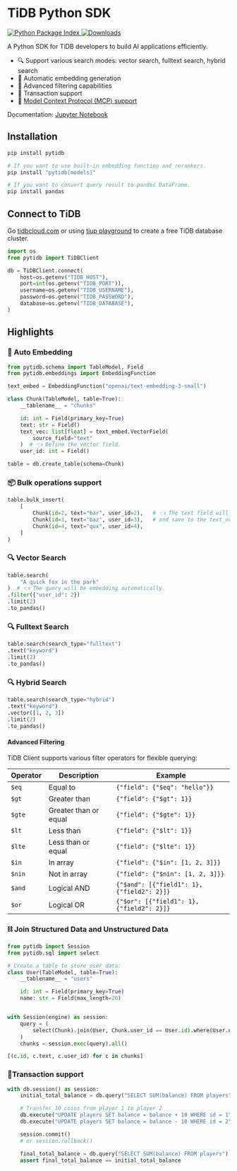 # TiDB Python SDK

<p>
  <a href="https://pypi.org/project/pytidb">
    <img src="https://img.shields.io/pypi/v/pytidb.svg" alt="Python Package Index"/>
  </a>
  <a href="https://pypistats.org/packages/pytidb">
    <img src="https://img.shields.io/pypi/dm/pytidb.svg" alt="Downloads"/>
  </a>
</p>

A Python SDK for TiDB developers to build AI applications efficiently.

- 🔍 Support various search modes: vector search, fulltext search, hybrid search
- 🔄 Automatic embedding generation
- 🎯 Advanced filtering capabilities
- 💱 Transaction support
- 🔌 [Model Context Protocol (MCP) support](https://github.com/pingcap/pytidb/blob/main/docs/mcp.md)

Documentation: [Jupyter Notebook](https://github.com/pingcap/pytidb/blob/main/docs/quickstart.ipynb)

## Installation

```bash
pip install pytidb

# If you want to use built-in embedding function and rerankers.
pip install "pytidb[models]"

# If you want to convert query result to pandas DataFrame.
pip install pandas
```

## Connect to TiDB

Go [tidbcloud.com](https://tidbcloud.com/) or using [tiup playground](https://docs.pingcap.com/tidb/stable/tiup-playground/) to create a free TiDB database cluster.

```python
import os
from pytidb import TiDBClient

db = TiDBClient.connect(
    host=os.getenv("TIDB_HOST"),
    port=int(os.getenv("TIDB_PORT")),
    username=os.getenv("TIDB_USERNAME"),
    password=os.getenv("TIDB_PASSWORD"),
    database=os.getenv("TIDB_DATABASE"),
)
```

## Highlights

### 🤖 Auto Embedding

```python
from pytidb.schema import TableModel, Field
from pytidb.embeddings import EmbeddingFunction

text_embed = EmbeddingFunction("openai/text-embedding-3-small")

class Chunk(TableModel, table=True):
    __tablename__ = "chunks"

    id: int = Field(primary_key=True)
    text: str = Field()
    text_vec: list[float] = text_embed.VectorField(
        source_field="text"
    )  # 👈 Define the vector field.
    user_id: int = Field()

table = db.create_table(schema=Chunk)
```

### 📦 Bulk operations support

```python
table.bulk_insert(
    [
        Chunk(id=2, text="bar", user_id=2),   # 👈 The text field will be embedded to a vector 
        Chunk(id=3, text="baz", user_id=3),   # and save to the text_vec field automatically.
        Chunk(id=4, text="qux", user_id=4),
    ]
)
```

### 🔍 Vector Search

```python
table.search(
    "A quick fox in the park"
)  # 👈 The query will be embedding automatically.
.filter({"user_id": 2})
.limit(2)
.to_pandas()
```

### 🔍 Fulltext Search

```python
table.search(search_type="fulltext")
.text("keyword")
.limit(2)
.to_pandas()
```

### 🔍 Hybrid Search

```python
table.search(search_type="hybrid")
.text("keyword")
.vector([1, 2, 3])
.limit(2)
.to_pandas()
```

#### Advanced Filtering

TiDB Client supports various filter operators for flexible querying:

| Operator | Description               | Example                                      |
|----------|---------------------------|----------------------------------------------|
| `$eq`    | Equal to                  | `{"field": {"$eq": "hello"}}`                |
| `$gt`    | Greater than              | `{"field": {"$gt": 1}}`                      |
| `$gte`   | Greater than or equal     | `{"field": {"$gte": 1}}`                     |
| `$lt`    | Less than                 | `{"field": {"$lt": 1}}`                      |
| `$lte`   | Less than or equal        | `{"field": {"$lte": 1}}`                     |
| `$in`    | In array                  | `{"field": {"$in": [1, 2, 3]}}`              |
| `$nin`   | Not in array              | `{"field": {"$nin": [1, 2, 3]}}`             |
| `$and`   | Logical AND               | `{"$and": [{"field1": 1}, {"field2": 2}]}`   |
| `$or`    | Logical OR                | `{"$or": [{"field1": 1}, {"field2": 2}]}`    |


### ⛓ Join Structured Data and Unstructured Data

```python
from pytidb import Session
from pytidb.sql import select

# Create a table to store user data:
class User(TableModel, table=True):
    __tablename__ = "users"

    id: int = Field(primary_key=True)
    name: str = Field(max_length=20)


with Session(engine) as session:
    query = (
        select(Chunk).join(User, Chunk.user_id == User.id).where(User.name == "Alice")
    )
    chunks = session.exec(query).all()

[(c.id, c.text, c.user_id) for c in chunks]
```

### 💱Transaction support

```python
with db.session() as session:
    initial_total_balance = db.query("SELECT SUM(balance) FROM players").scalar()

    # Transfer 10 coins from player 1 to player 2
    db.execute("UPDATE players SET balance = balance + 10 WHERE id = 1")
    db.execute("UPDATE players SET balance = balance - 10 WHERE id = 2")

    session.commit()
    # or session.rollback()

    final_total_balance = db.query("SELECT SUM(balance) FROM players").scalar()
    assert final_total_balance == initial_total_balance
```
